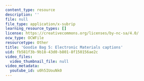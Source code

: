 ```yaml
---
content_type: resource
description: ''
file: null
file_type: application/x-subrip
learning_resource_types: []
license: https://creativecommons.org/licenses/by-nc-sa/4.0/
ocw_type: OCWFile
resourcetype: Other
title: 'Goodie Bag 5: Electronic Materials captions'
uid: fb581f3b-9b18-43d0-b801-8f150156ae2c
video_files:
  video_thumbnail_file: null
video_metadata:
  youtube_id: u0h5IUouNk0
---
```

